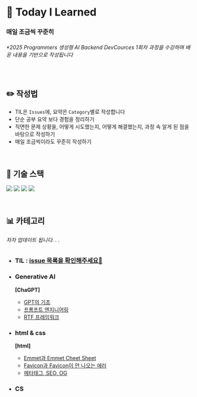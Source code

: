 # 📅 Today I Learned

### 매일 조금씩 꾸준히

###### _\*2025 Programmers 생성형 AI Backend DevCources 1회차 과정을 수강하며 배운 내용을 기반으로 작성됩니다_

<br>

## ✏️ 작성법

- TIL은 `Issues`에, 요약은 `Category`별로 작성합니다
- 단순 공부 요약 보다 경험을 정리하기
- 직면한 문제 상황을, 어떻게 시도했는지, 어떻게 해결했는지, 과정 속 알게 된 점을 바탕으로 작성하기
- 매일 조금씩이라도 꾸준히 작성하기

<br>

## 🔋 기술 스택

<img src="https://img.shields.io/badge/Django-092E20?style=for-the-badge&logo=Django&logoColor=white"> <img src="https://img.shields.io/badge/Python-3776AB?style=for-the-badge&logo=Python&logoColor=white"> <img src="https://img.shields.io/badge/HTML-E34F26?style=for-the-badge&logo=HTML5&logoColor=white"> <img src="https://img.shields.io/badge/javascript-F7DF1E?style=for-the-badge&logo=javascrpipt&logoColor=white">

<br>

## 📊 카테고리

###### 차차 업데이트 됩니다. . .

- ### TIL : [issue 목록을 확인해주세요🚀](https://github.com/s0ooo0k/TIL/issues)

- ### Generative AI
  **[ChaGPT]**
  - [GPT의 기초](https://github.com/s0ooo0k/TIL/blob/main/Generative%20AI/ChatGPT/ChatGPT_basic.md)
  - [프롬프트 엔지니어링](https://github.com/s0ooo0k/TIL/blob/main/Generative%20AI/ChatGPT/Prompt_Engineering.md)
  - [RTF 프레임워크](https://github.com/s0ooo0k/TIL/blob/main/Generative%20AI/ChatGPT/RTF_Framewok.md)
- ### html & css
  **[html]**
  - [Emmet과 Emmet Cheet Sheet](https://github.com/s0ooo0k/TIL/blob/main/html_css/html/html_emmet.md)
  - [Favicon과 Favicon이 안 나오는 에러](https://github.com/s0ooo0k/TIL/blob/main/html_css/html/Favicon.md)
  - [메타태그, SEO, OG](https://github.com/s0ooo0k/TIL/blob/main/html_css/html/MetaTag_SEO_OG.md)
- ### CS

<br>
